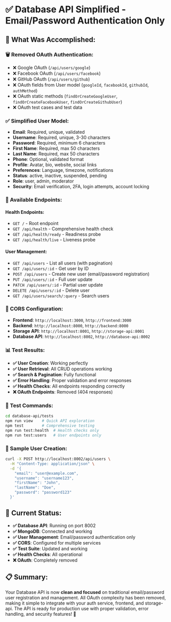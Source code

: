 # ✅ Database API Simplified - Email/Password Authentication Only

## 🎯 **What Was Accomplished:**

### **🗑️ Removed OAuth Authentication:**
- ❌ Google OAuth (`/api/users/google`)
- ❌ Facebook OAuth (`/api/users/facebook`) 
- ❌ GitHub OAuth (`/api/users/github`)
- ❌ OAuth fields from User model (`googleId`, `facebookId`, `githubId`, `authMethod`)
- ❌ OAuth static methods (`findOrCreateGoogleUser`, `findOrCreateFacebookUser`, `findOrCreateGithubUser`)
- ❌ OAuth test cases and test data

### **✅ Simplified User Model:**
- **Email**: Required, unique, validated
- **Username**: Required, unique, 3-30 characters
- **Password**: Required, minimum 6 characters
- **First Name**: Required, max 50 characters
- **Last Name**: Required, max 50 characters
- **Phone**: Optional, validated format
- **Profile**: Avatar, bio, website, social links
- **Preferences**: Language, timezone, notifications
- **Status**: active, inactive, suspended, pending
- **Role**: user, admin, moderator
- **Security**: Email verification, 2FA, login attempts, account locking

### **🚀 Available Endpoints:**

#### **Health Endpoints:**
- `GET /` - Root endpoint
- `GET /api/health` - Comprehensive health check
- `GET /api/health/ready` - Readiness probe
- `GET /api/health/live` - Liveness probe

#### **User Management:**
- `GET /api/users` - List all users (with pagination)
- `GET /api/users/:id` - Get user by ID
- `POST /api/users` - Create new user (email/password registration)
- `PUT /api/users/:id` - Full user update
- `PATCH /api/users/:id` - Partial user update
- `DELETE /api/users/:id` - Delete user
- `GET /api/users/search/:query` - Search users

### **🔧 CORS Configuration:**
- **Frontend**: `http://localhost:3000`, `http://frontend:3000`
- **Backend**: `http://localhost:8000`, `http://backend:8000`
- **Storage API**: `http://localhost:8001`, `http://storage-api:8001`
- **Database API**: `http://localhost:8002`, `http://database-api:8002`

### **📊 Test Results:**
- **✅ User Creation**: Working perfectly
- **✅ User Retrieval**: All CRUD operations working
- **✅ Search & Pagination**: Fully functional
- **✅ Error Handling**: Proper validation and error responses
- **✅ Health Checks**: All endpoints responding correctly
- **❌ OAuth Endpoints**: Removed (404 responses)

### **🧪 Test Commands:**
```bash
cd database-api/tests
npm run view    # Quick API exploration
npm test        # Comprehensive testing
npm run test:health  # Health checks only
npm run test:users   # User endpoints only
```

### **📝 Sample User Creation:**
```bash
curl -X POST http://localhost:8002/api/users \
  -H "Content-Type: application/json" \
  -d '{
    "email": "user@example.com",
    "username": "username123",
    "firstName": "John",
    "lastName": "Doe",
    "password": "password123"
  }'
```

## 🎯 **Current Status:**

- **✅ Database API**: Running on port 8002
- **✅ MongoDB**: Connected and working
- **✅ User Management**: Email/password authentication only
- **✅ CORS**: Configured for multiple services
- **✅ Test Suite**: Updated and working
- **✅ Health Checks**: All operational
- **❌ OAuth**: Completely removed

## 📋 **Summary:**

Your Database API is now **clean and focused** on traditional email/password user registration and management. All OAuth complexity has been removed, making it simple to integrate with your auth service, frontend, and storage-api. The API is ready for production use with proper validation, error handling, and security features! 🚀
